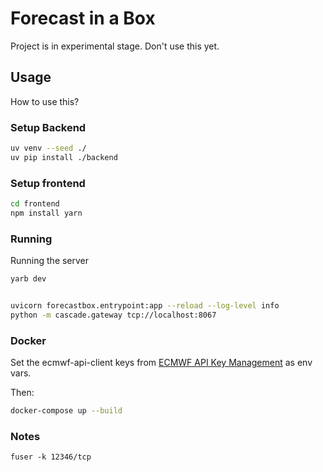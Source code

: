 # Forecast in a Box

Project is in experimental stage. Don't use this yet.

## Usage

How to use this?

### Setup Backend

```bash
uv venv --seed ./
uv pip install ./backend
```

### Setup frontend

```bash
cd frontend
npm install yarn
```

### Running

Running the server

```bash
yarb dev


uvicorn forecastbox.entrypoint:app --reload --log-level info
python -m cascade.gateway tcp://localhost:8067
```

### Docker

Set the ecmwf-api-client keys from [ECMWF API Key Management](https://api.ecmwf.int/v1/key/) as env vars.

Then:

```bash
docker-compose up --build
```

### Notes

```fuser -k 12346/tcp```